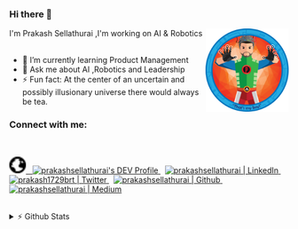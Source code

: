 ### Hi there 👋 

<img align='right' src="https://github.com/prakashsellathurai/prakashsellathurai/raw/master/images/Prakash%20Sellathurai.png" alt="prakashsellathurai Logo"  width="150">

I'm Prakash Sellathurai ,I'm working on AI & Robotics
<br>
<br>

- 🌱 I’m currently learning Product Management
- 💬 Ask me about AI ,Robotics and Leadership
- ⚡ Fun fact: At the center of an uncertain and possibly illusionary universe there would always be tea.


### Connect with me:
<br>
<p >
  <a href="https://www.prakashsellathurai.com">
  <img  alt="codeSTACKr.com" width="30" height="30"src="https://raw.githubusercontent.com/iconic/open-iconic/master/svg/globe.svg" />
  &nbsp;
  </a>
  <a href="https://dev.to/prakashsellathurai">
    <img src="https://d2fltix0v2e0sb.cloudfront.net/dev-badge.svg" alt="prakashsellathurai's DEV Profile" height="30" width="30">
  </a>
   &nbsp;
  <a href="https://www.linkedin.com/in/prakashsellathurai/">
 <img  alt="prakashsellathurai | LinkedIn" width="30" height="30" src="https://cdn.jsdelivr.net/npm/simple-icons@v3/icons/linkedin.svg" />
   </a>
 &nbsp;
  <a href="https://twitter.com/prakash1729brt">
 <img  alt="prakash1729brt | Twitter" width="30" height="30" src="https://cdn.jsdelivr.net/npm/simple-icons@v3/icons/twitter.svg" />
  </a>
   &nbsp;
  <a href="https://github.com/prakashsellathurai">
<img  alt="prakashsellathurai | Github" width="30" height="30" src="https://cdn.jsdelivr.net/npm/simple-icons@v3/icons/github.svg" />
  </a>
     &nbsp;
  <a href="https://github.com/prakashsellathurai">
<img  alt="prakashsellathurai | Medium" width="30" height="30" src="https://cdn.jsdelivr.net/npm/simple-icons@v3/icons/medium.svg" />
  </a>
 </p>
 

 <br>

<details>
 <summary> ⚡  Github Stats</summary>

[![Prakash Sellathurai's github stats](https://github-readme-stats.vercel.app/api?username=prakashsellathurai)](https://github.com/prakashsellathurai/)
</details>
<br>


<!--

[![Prakash Sellathurai's github stats](https://github-readme-stats.vercel.app/api?username=prakashsellathurai)](https://github.com/prakashsellathurai/)
**prakashsellathurai/prakashsellathurai** is a ✨ _special_ ✨ repository because its `README.md` (this file) appears on your GitHub profile.

Here are some ideas to get you started:

- 🔭 I’m currently working on ...
- 🌱 I’m currently learning ...
- 👯 I’m looking to collaborate on ...
- 🤔 I’m looking for help with ...
- 💬 Ask me about ...
- 📫 How to reach me: ...
- 😄 Pronouns: ...
- ⚡ Fun fact: ...
-->

